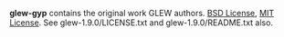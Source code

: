 **glew-gyp** contains the original work GLEW authors.
[BSD License](http://opensource.org/licenses/bsd-license.php), [MIT License](http://opensource.org/licenses/mit-license.php).
See glew-1.9.0/LICENSE.txt and glew-1.9.0/README.txt also.
